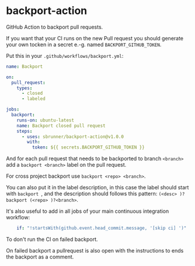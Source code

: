 # backport-action

GitHub Action to backport pull requests.

If you want that your CI runs on the new Pull request you should generate your own tocken in a secret
e.-g. named `BACKPORT_GITHUB_TOKEN`.

Put this in your `.github/workflows/backport.yml`:

```yaml
name: Backport

on:
  pull_request:
    types:
      - closed
      - labeled

jobs:
  backport:
    runs-on: ubuntu-latest
    name: Backport closed pull request
    steps:
      - uses: sbrunner/backport-action@v1.0.0
        with:
          token: ${{ secrets.BACKPORT_GITHUB_TOKEN }}
```

And for each pull request that needs to be backported to branch `<branch>` add a `backport <branch>` label
on the pull request.

For cross project backport use `backport <repo> <branch>`.

You can also put it in the label description, in this case the label should start with `backport `,
and the description should follows this pattern: `(<desc> )?backport (<repo> )?<branch>`.

It's also useful to add in all jobs of your main continuous integration workflow:

```yaml
    if: "!startsWith(github.event.head_commit.message, '[skip ci] ')"
```

To don't run the CI on failed backport.

On failed backport a pullrequest is also open with the instructions to ends the backport as a comment.
